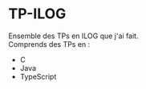 # TP-ILOG

Ensemble des TPs en ILOG que j'ai fait.<br>
Comprends des TPs en :
- C
- Java
- TypeScript
